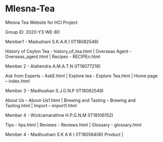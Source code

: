 # Mlesna-Tea
Mlesna Tea Website for HCI Project

Group ID: 2020-Y3-WE-80

Member1 - Madushani S.K.A.K.I (IT18082548)

History of Ceylon Tea - history_of_tea.html |
Overseas Agent - Overseas_agent.html |
Recipes - RECIPEn.html

Member 2 - Alahendra A.M.A.T.N (IT18077216)

Ask from Experts - AskE.html |
Explore tea - Explore Tea.html |
Home page – index.html

Member 3 - Madhushan S.J.G.N.P (IT18082548)

About Us – About-Us1.html |
Brewing and Tasting – Brewing and Tasting.html |
Import –  import1.html

Member 4 - Wickramarathne H.P.G.N.M (IT18106152)

Tips - tips.html |
Reviews -  Reviews.html |
Glossary - glossary.html

Member 4 - Madhushani S K A K I (IT18058406)
Product |
